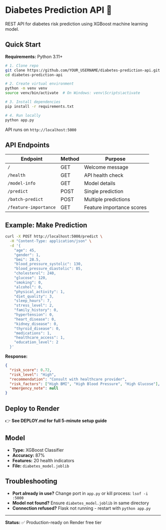 # Diabetes Prediction API 🏥

REST API for diabetes risk prediction using XGBoost machine learning model.

## Quick Start

**Requirements:** Python 3.11+

```bash
# 1. Clone repo
git clone https://github.com/YOUR_USERNAME/diabetes-prediction-api.git
cd diabetes-prediction-api

# 2. Create virtual environment
python -m venv venv
source venv/bin/activate  # On Windows: venv\Scripts\activate

# 3. Install dependencies
pip install -r requirements.txt

# 4. Run locally
python app.py
```

API runs on `http://localhost:5000`

## API Endpoints

| Endpoint | Method | Purpose |
|----------|--------|---------|
| `/` | GET | Welcome message |
| `/health` | GET | API health check |
| `/model-info` | GET | Model details |
| `/predict` | POST | Single prediction |
| `/batch-predict` | POST | Multiple predictions |
| `/feature-importance` | GET | Feature importance scores |

## Example: Make Prediction

```bash
curl -X POST http://localhost:5000/predict \
  -H "Content-Type: application/json" \
  -d '{
    "age": 45,
    "gender": 1,
    "bmi": 28.5,
    "blood_pressure_systolic": 130,
    "blood_pressure_diastolic": 85,
    "cholesterol": 240,
    "glucose": 120,
    "smoking": 0,
    "alcohol": 0,
    "physical_activity": 1,
    "diet_quality": 3,
    "sleep_hours": 7,
    "stress_level": 2,
    "family_history": 0,
    "hypertension": 0,
    "heart_disease": 0,
    "kidney_disease": 0,
    "thyroid_disease": 0,
    "medications": 1,
    "healthcare_access": 1,
    "education_level": 2
  }'
```

**Response:**
```json
{
  "risk_score": 0.72,
  "risk_level": "High",
  "recommendation": "Consult with healthcare provider",
  "risk_factors": ["High BMI", "High Blood Pressure", "High Glucose"],
  "emergency_note": null
}
```

## Deploy to Render

👉 **See DEPLOY.md for full 5-minute setup guide**

## Model

- **Type:** XGBoost Classifier
- **Accuracy:** 87%
- **Features:** 20 health indicators
- **File:** `diabetes_model.joblib`

## Troubleshooting

- **Port already in use?** Change port in `app.py` or kill process: `lsof -i :5000`
- **Model not found?** Ensure `diabetes_model.joblib` in same directory
- **Connection refused?** Flask not running - restart with `python app.py`

---

**Status:** ✅ Production-ready on Render free tier
